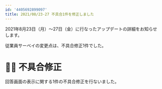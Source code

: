 ```yaml
---
id: '4405692899097'
title: 2021/08/23-27 不具合1件を修正しました
---
```

2021年8月23日（月）〜27日（金）に行なったアップデートの詳細をお知らせします。

従業員サーベイの変更点は、不具合修正1件でした。

# 👨‍⚕️ 不具合修正

回答画面の表示に関する1件の不具合修正を行ないました。

